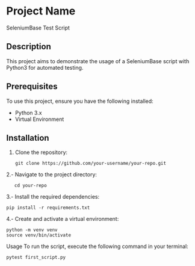 # Project Name

SeleniumBase Test Script

## Description

This project aims to demonstrate the usage of a SeleniumBase script with Python3 for automated testing.

## Prerequisites

To use this project, ensure you have the following installed:

- Python 3.x
- Virtual Environment

## Installation

1. Clone the repository:

   ```shell
   git clone https://github.com/your-username/your-repo.git
   ```

2.- Navigate to the project directory:

   ```shell
      cd your-repo
   ```

3.- Install the required dependencies:

   ```shell
   pip install -r requirements.txt
   ```

4.- Create and activate a virtual environment:

   ```shell
   python -m venv venv
   source venv/bin/activate
   ```

Usage
To run the script, execute the following command in your terminal:

   ```shell
   pytest first_script.py
   ```
